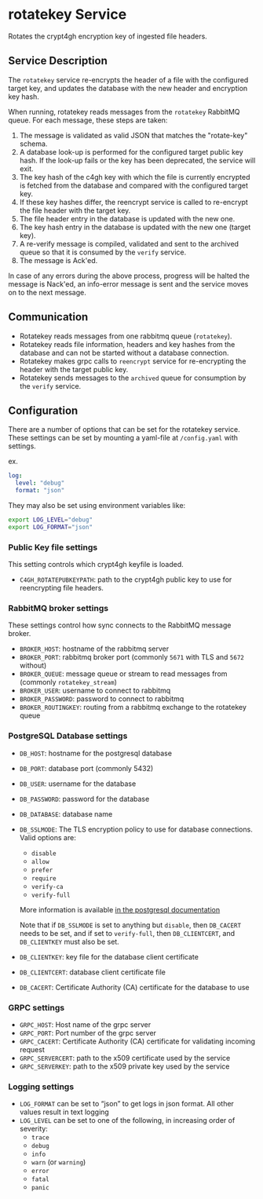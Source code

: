 # rotatekey Service

Rotates the crypt4gh encryption key of ingested file headers.

## Service Description

The `rotatekey` service re-encrypts the header of a file with the configured target key, and updates the database with the new header and encryption key hash.

When running, rotatekey reads messages from the `rotatekey` RabbitMQ queue.
For each message, these steps are taken:

1. The message is validated as valid JSON that matches the "rotate-key" schema.
2. A database look-up is performed for the configured target public key hash. If the look-up fails or the key has been deprecated, the service will exit.
3. The key hash of the c4gh key with which the file is currently encrypted is fetched from the database and compared with the configured target key.
4. If these key hashes differ, the reencrypt service is called to re-encrypt the file header with the target key.
5. The file header entry in the database is updated with the new one.
6. The key hash entry in the database is updated with the new one (target key).
7. A re-verify message is compiled, validated and sent to the archived queue so that it is consumed by the `verify` service.
8. The message is Ack'ed.

In case of any errors during the above process, progress will be halted the message is Nack'ed, an info-error message is sent and the service moves on to the next message.

## Communication

- Rotatekey reads messages from one rabbitmq queue (`rotatekey`).
- Rotatekey reads file information, headers and key hashes from the database and can not be started without a database connection.
- Rotatekey makes grpc calls to `reencrypt` service for re-encrypting the header with the target public key.
- Rotatekey sends messages to the `archived` queue for consumption by the `verify` service.

## Configuration

There are a number of options that can be set for the rotatekey service.
These settings can be set by mounting a yaml-file at `/config.yaml` with settings.

ex.

```yaml
log:
  level: "debug"
  format: "json"
```

They may also be set using environment variables like:

```bash
export LOG_LEVEL="debug"
export LOG_FORMAT="json"
```

### Public Key file settings

This setting controls which crypt4gh keyfile is loaded.

- `C4GH_ROTATEPUBKEYPATH`: path to the crypt4gh public key to use for reencrypting file headers.

### RabbitMQ broker settings

These settings control how sync connects to the RabbitMQ message broker.

- `BROKER_HOST`: hostname of the rabbitmq server
- `BROKER_PORT`: rabbitmq broker port (commonly `5671` with TLS and `5672` without)
- `BROKER_QUEUE`: message queue or stream to read messages from (commonly `rotatekey_stream`)
- `BROKER_USER`: username to connect to rabbitmq
- `BROKER_PASSWORD`: password to connect to rabbitmq
- `BROKER_ROUTINGKEY`: routing from a rabbitmq exchange to the rotatekey queue

### PostgreSQL Database settings

- `DB_HOST`: hostname for the postgresql database
- `DB_PORT`: database port (commonly 5432)
- `DB_USER`: username for the database
- `DB_PASSWORD`: password for the database
- `DB_DATABASE`: database name
- `DB_SSLMODE`: The TLS encryption policy to use for database connections. Valid options are:
  - `disable`
  - `allow`
  - `prefer`
  - `require`
  - `verify-ca`
  - `verify-full`

  More information is available
  [in the postgresql documentation](https://www.postgresql.org/docs/current/libpq-ssl.html#LIBPQ-SSL-PROTECTION)

  Note that if `DB_SSLMODE` is set to anything but `disable`, then `DB_CACERT` needs to be set,
  and if set to `verify-full`, then `DB_CLIENTCERT`, and `DB_CLIENTKEY` must also be set.

- `DB_CLIENTKEY`: key file for the database client certificate
- `DB_CLIENTCERT`: database client certificate file
- `DB_CACERT`: Certificate Authority (CA) certificate for the database to use

### GRPC settings

- `GRPC_HOST`: Host name of the grpc server
- `GRPC_PORT`: Port number of the grpc server
- `GRPC_CACERT`: Certificate Authority (CA) certificate for validating incoming request
- `GRPC_SERVERCERT`: path to the x509 certificate used by the service
- `GRPC_SERVERKEY`: path to the x509 private key used by the service


### Logging settings

- `LOG_FORMAT` can be set to “json” to get logs in json format. All other values result in text logging
- `LOG_LEVEL` can be set to one of the following, in increasing order of severity:
  - `trace`
  - `debug`
  - `info`
  - `warn` (or `warning`)
  - `error`
  - `fatal`
  - `panic`
